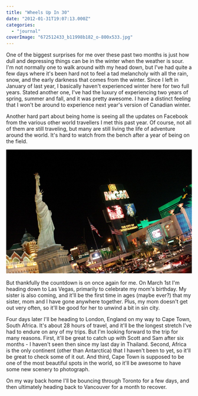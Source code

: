 ```yaml
---
title: "Wheels Up In 30"
date: "2012-01-31T19:07:13.000Z"
categories: 
  - "journal"
coverImage: "672512433_b11998b182_o-800x533.jpg"
---
```


One of the biggest surprises for me over these past two months is just how dull and depressing things can be in the winter when the weather is sour. I'm not normally one to walk around with my head down, but I've had quite a few days where it's been hard not to feel a tad melancholy with all the rain, snow, and the early darkness that comes from the winter. Since I left in January of last year, I basically haven't experienced winter here for two full years. Stated another one, I've had the luxury of experiencing two years of spring, summer and fall, and it was pretty awesome. I have a distinct feeling that I won't be around to experience next year's version of Canadian winter.

Another hard part about being home is seeing all the updates on Facebook from the various other world travellers I met this past year. Of course, not all of them are still traveling, but many are still living the life of adventure around the world. It's hard to watch from the bench after a year of being on the field.

[![](images/672512433_b11998b182_o-800x533.jpg "672512433_b11998b182_o")](http://www.migratorynerd.com/wordpress/wp-content/uploads/2012/01/672512433_b11998b182_o.jpg)

But thankfully the countdown is on once again for me. On March 1st I'm heading down to Las Vegas, primarily to celebrate my mom's birthday. My sister is also coming, and it'll be the first time in ages (maybe ever?) that my sister, mom and I have gone anywhere together. Plus, my mom doesn't get out very often, so it'll be good for her to unwind a bit in sin city.

Four days later I'll be heading to London, England on my way to Cape Town, South Africa. It's about 28 hours of travel, and it'll be the longest stretch I've had to endure on any of my trips. But I'm looking forward to the trip for many reasons. First, it'll be great to catch up with Scott and Sam after six months - I haven't seen then since my last day in Thailand. Second, Africa is the only continent (other than Antarctica) that I haven't been to yet, so it'll be great to check some of it out. And third, Cape Town is supposed to be one of the most beautiful spots in the world, so it'll be awesome to have some new scenery to photograph.

On my way back home I'll be bouncing through Toronto for a few days, and then ultimately heading back to Vancouver for a month to recover.
